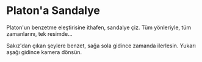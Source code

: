 # Platon'a Sandalye

Platon'un benzetme eleştirisine ithafen, sandalye çiz.
Tüm yönleriyle, tüm zamanlarını, tek resimde...

Sakız'dan çıkan şeylere benzet, sağa sola gidince zamanda ilerlesin.
Yukarı aşağı gidince kamera dönsün.

